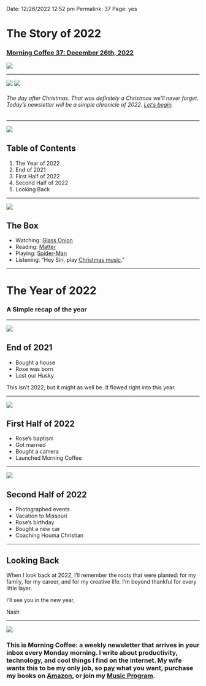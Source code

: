 
Date: 12/26/2022 12:52 pm
Permalink: 37
Page: yes

# The Story of 2022

### [Morning Coffee 37: December 26th, 2022][1]

![][image-1]

---- 

![][image-2]
![][image-3]

###### The day after Christmas. That was definitely a Christmas we’ll never forget. Today’s newsletter will be a simple chronicle of 2022. [Let’s begin][2].

---- 

![][image-4]

## Table of Contents

1. The Year of 2022
2. End of 2021
3. First Half of 2022
4. Second Half of 2022
5. Looking Back

---- 

![][image-5]

## The Box

- Watching: [Glass Onion][3]
- Reading: [Matter][4]
- Playing: [Spider-Man][5]
- Listening: “Hey Siri, play [Christmas music][6].”

---- 

# The Year of 2022

### A Simple recap of the year

---- 

![][image-6]

## End of 2021

- Bought a house
- Rose was born
- Lost our Husky

This isn’t 2022, but it might as well be. It flowed right into this year.

---- 

![][image-7]

## First Half of 2022

- Rose’s baptism
- Got married
- Bought a camera
- Launched Morning Coffee

---- 

![][image-8]

## Second Half of 2022

- Photographed events
- Vacation to Missouri
- Rose’s birthday
- Bought a new car
- Coaching Houma Christian

---- 

## Looking Back

When I look back at 2022, I’ll remember the roots that were planted: for my family, for my career, and for my creative life. I’m beyond thankful for every little layer. 

I’ll see you in the new year,

Nash

---- 

![][image-9]

### This is Morning Coffee: a weekly newsletter that arrives in your inbox every Monday morning. I write about productivity, technology, and cool things I find on the internet. My wife wants this to be my only job, so [pay][7] what you want, purchase my books on [Amazon][8], or join my [Music Program][9].

[1]:	https://nashp.com/37
[2]:	mailto:nashp@me.com
[3]:	https://www.netflix.com/title/81458416
[4]:	https://hq.getmatter.app/
[5]:	https://youtu.be/3R2uvJqWeVg
[6]:	https://music.apple.com/us/station/classic-holiday-station/ra.762747891
[7]:	https://buy.stripe.com/fZe4jqd135LRc4U4gj
[8]:	https://www.amazon.com/dp/B0CQQG3JCF?binding=paperback&ref=dbs_dp_awt_sb_pc_tpbk
[9]:	https://patreon.com/nashp

[image-1]:	https://nashp.com/_media/mc.gif
[image-2]:	https://i.imgur.com/u94oT0W.jpg
[image-3]:	https://i.imgur.com/4TxJTHR.jpg
[image-4]:	https://i.imgur.com/eO2hcg2.jpg
[image-5]:	https://blotcdn.com/blog_7d9c6729f90a4fd68ca68a09e88009f0/_image_cache/7cf7610f-df38-435d-8654-200d185511c1.gif
[image-6]:	https://i.imgur.com/I9IA1gn.jpg
[image-7]:	https://i.imgur.com/ORfWXoc.jpg
[image-8]:	https://i.imgur.com/vuQEPex.jpg
[image-9]:	https://i.imgur.com/MwejBou.jpg
